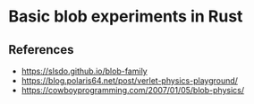 # Basic blob experiments in Rust

## References
- https://slsdo.github.io/blob-family
- https://blog.polaris64.net/post/verlet-physics-playground/
- https://cowboyprogramming.com/2007/01/05/blob-physics/
